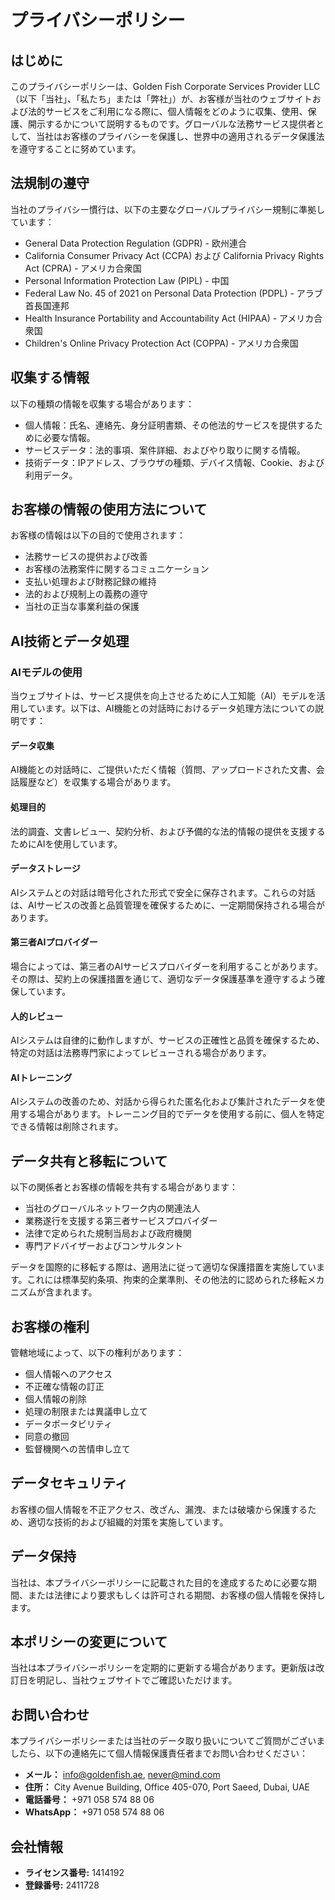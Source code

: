 # プライバシーポリシー

## はじめに

このプライバシーポリシーは、Golden Fish Corporate Services Provider LLC（以下「当社」、「私たち」または「弊社」）が、お客様が当社のウェブサイトおよび法的サービスをご利用になる際に、個人情報をどのように収集、使用、保護、開示するかについて説明するものです。グローバルな法務サービス提供者として、当社はお客様のプライバシーを保護し、世界中の適用されるデータ保護法を遵守することに努めています。

## 法規制の遵守

当社のプライバシー慣行は、以下の主要なグローバルプライバシー規制に準拠しています：

- General Data Protection Regulation (GDPR) - 欧州連合
- California Consumer Privacy Act (CCPA) および California Privacy Rights Act (CPRA) - アメリカ合衆国
- Personal Information Protection Law (PIPL) - 中国
- Federal Law No. 45 of 2021 on Personal Data Protection (PDPL) - アラブ首長国連邦
- Health Insurance Portability and Accountability Act (HIPAA) - アメリカ合衆国
- Children's Online Privacy Protection Act (COPPA) - アメリカ合衆国

## 収集する情報

以下の種類の情報を収集する場合があります：

- 個人情報：氏名、連絡先、身分証明書類、その他法的サービスを提供するために必要な情報。
- サービスデータ：法的事項、案件詳細、およびやり取りに関する情報。
- 技術データ：IPアドレス、ブラウザの種類、デバイス情報、Cookie、および利用データ。

## お客様の情報の使用方法について

お客様の情報は以下の目的で使用されます：

- 法務サービスの提供および改善
- お客様の法務案件に関するコミュニケーション
- 支払い処理および財務記録の維持
- 法的および規制上の義務の遵守
- 当社の正当な事業利益の保護

## AI技術とデータ処理

### AIモデルの使用

当ウェブサイトは、サービス提供を向上させるために人工知能（AI）モデルを活用しています。以下は、AI機能との対話時におけるデータ処理方法についての説明です：

#### データ収集

AI機能との対話時に、ご提供いただく情報（質問、アップロードされた文書、会話履歴など）を収集する場合があります。

#### 処理目的

法的調査、文書レビュー、契約分析、および予備的な法的情報の提供を支援するためにAIを使用しています。

#### データストレージ

AIシステムとの対話は暗号化された形式で安全に保存されます。これらの対話は、AIサービスの改善と品質管理を確保するために、一定期間保持される場合があります。

#### 第三者AIプロバイダー

場合によっては、第三者のAIサービスプロバイダーを利用することがあります。その際は、契約上の保護措置を通じて、適切なデータ保護基準を遵守するよう確保しています。

#### 人的レビュー

AIシステムは自律的に動作しますが、サービスの正確性と品質を確保するため、特定の対話は法務専門家によってレビューされる場合があります。

#### AIトレーニング

AIシステムの改善のため、対話から得られた匿名化および集計されたデータを使用する場合があります。トレーニング目的でデータを使用する前に、個人を特定できる情報は削除されます。

## データ共有と移転について

以下の関係者とお客様の情報を共有する場合があります：

- 当社のグローバルネットワーク内の関連法人
- 業務遂行を支援する第三者サービスプロバイダー
- 法律で定められた規制当局および政府機関
- 専門アドバイザーおよびコンサルタント

データを国際的に移転する際は、適用法に従って適切な保護措置を実施しています。これには標準契約条項、拘束的企業準則、その他法的に認められた移転メカニズムが含まれます。

## お客様の権利

管轄地域によって、以下の権利があります：

- 個人情報へのアクセス
- 不正確な情報の訂正
- 個人情報の削除
- 処理の制限または異議申し立て
- データポータビリティ
- 同意の撤回
- 監督機関への苦情申し立て

## データセキュリティ

お客様の個人情報を不正アクセス、改ざん、漏洩、または破壊から保護するため、適切な技術的および組織的対策を実施しています。

## データ保持

当社は、本プライバシーポリシーに記載された目的を達成するために必要な期間、または法律により要求もしくは許可される期間、お客様の個人情報を保持します。

## 本ポリシーの変更について

当社は本プライバシーポリシーを定期的に更新する場合があります。更新版は改訂日を明記し、当社ウェブサイトでご確認いただけます。

## お問い合わせ

本プライバシーポリシーまたは当社のデータ取り扱いについてご質問がございましたら、以下の連絡先にて個人情報保護責任者までお問い合わせください：

- **メール：** info@goldenfish.ae, never@mind.com
- **住所：** City Avenue Building, Office 405-070, Port Saeed, Dubai, UAE
- **電話番号：** +971 058 574 88 06
- **WhatsApp：** +971 058 574 88 06

## 会社情報

- **ライセンス番号:** 1414192
- **登録番号:** 2411728

<ContactFormModalNav  buttonClass="alt"/>